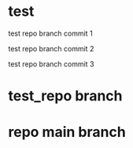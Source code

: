 # test

test  repo branch commit 1

test repo branch commit 2

test repo branch commit 3

# test_repo branch

# repo main branch

